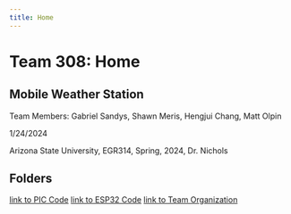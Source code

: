```yaml
---
title: Home
---
```


# Team 308: Home

## Mobile Weather Station

Team Members: Gabriel Sandys, Shawn Meris, Hengjui Chang, Matt Olpin

1/24/2024

Arizona State University, EGR314, Spring, 2024, Dr. Nichols

## Folders

[link to PIC Code](/pic/index)
[link to ESP32 Code](/esp32/index)
[link to Team Organization](/TeamOrganization)
